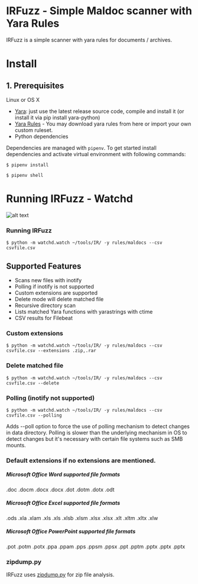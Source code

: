 # IRFuzz - Simple Maldoc scanner with Yara Rules

IRFuzz is a simple scanner with yara rules for documents / archives.

# Install

## 1. Prerequisites

Linux or OS X
- [Yara](https://github.com/VirusTotal/yara/): just use the latest release source code, compile and install it (or install it via pip install yara-python)
- [Yara Rules](https://github.com/Yara-Rules/rules) - You may download yara rules from here or import your own custom ruleset. 
- Python dependencies

Dependencies are managed with `pipenv`. To get started install dependencies and activate virtual environment
with following commands:

`$ pipenv install`

`$ pipenv shell`

# Running IRFuzz - Watchd

![alt text](https://github.com/oxiqa/IRFuzz/raw/master/scanner.PNG)

### Running IRFuzz

`$ python -m watchd.watch ~/tools/IR/ -y rules/maldocs --csv csvfile.csv`

## Supported Features

- Scans new files with inotify
- Polling if inotify is not supported
- Custom extensions are supported
- Delete mode will delete matched file
- Recursive directory scan
- Lists matched Yara functions with yarastrings with ctime
- CSV results for Filebeat 

### Custom extensions

`$ python -m watchd.watch ~/tools/IR/ -y rules/maldocs --csv csvfile.csv --extensions .zip,.rar`

### Delete matched file 

`$ python -m watchd.watch ~/tools/IR/ -y rules/maldocs --csv csvfile.csv --delete`

### Polling (inotify not supported)

`$ python -m watchd.watch ~/tools/IR/ -y rules/maldocs --csv csvfile.csv --polling` 

Adds --poll option to force the use of polling mechanism to detect changes in data directory. Polling is slower than the underlying mechanism in OS to detect changes but it's necessary with certain file systems such as SMB mounts.

### Default extensions if no extensions are mentioned.

##### Microsoft Office Word supported file formats
.doc .docm .docx .docx .dot .dotm .dotx .odt
##### Microsoft Office Excel supported file formats
.ods .xla .xlam .xls .xls .xlsb .xlsm .xlsx .xlsx .xlt .xltm .xltx .xlw
##### Microsoft Office PowerPoint supported file formats
.pot .potm .potx .ppa .ppam .pps .ppsm .ppsx .ppt .pptm .pptx .pptx .pptx

### zipdump.py 

IRFuzz uses [zipdump.py](https://github.com/DidierStevens/DidierStevensSuite/blob/master/zipdump.py) for zip file analysis.










